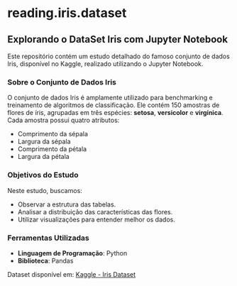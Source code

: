 # reading.iris.dataset
## Explorando o DataSet Iris com Jupyter Notebook

Este repositório contém um estudo detalhado do famoso conjunto de dados Iris, disponível no Kaggle, realizado utilizando o Jupyter Notebook.

### Sobre o Conjunto de Dados Iris

O conjunto de dados Iris é amplamente utilizado para benchmarking e treinamento de algoritmos de classificação. Ele contém 150 amostras de flores de íris, agrupadas em três espécies: **setosa**, **versicolor** e **virgínica**. Cada amostra possui quatro atributos:  
- Comprimento da sépala  
- Largura da sépala  
- Comprimento da pétala  
- Largura da pétala  

### Objetivos do Estudo

Neste estudo, buscamos:  
- Observar a estrutura das tabelas.  
- Analisar a distribuição das características das flores.  
- Utilizar visualizações para entender melhor os dados.  

### Ferramentas Utilizadas

- **Linguagem de Programação**: Python  
- **Biblioteca**: Pandas  

Dataset disponível em: [Kaggle - Iris Dataset](https://www.kaggle.com/datasets)
